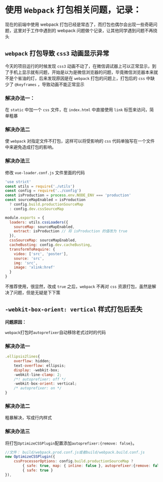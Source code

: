 # 使用 `Webpack` 打包相关问题，记录：

现在的前端中使用 webpack 打包已经是常态了，而打包也偶尔会出现一些奇葩问题，这里对于工作中遇到的 webpack 问题做个记录，让其他同学遇到问题不再挠头

<!--more-->

## `webpack`  打包导致 `css3` 动画显示异常

今天的项目运行的时候发现 `css3` 动画不动了，在微信调试器上可以正常显示，到了手机上显示就有问题，开始是以为是微信浏览器的问题，毕竟微信浏览器本来就不是个省油的灯，后来发现原因是在 `webpack` 打包的问题上，打包后的 `css` 中缺少了 `@keyframes` ，导致动画不能正常显示

### 解决办法一：

在 `static` 中加一个 `css` 文件，在 `index.html` 中直接使用 `link` 标签来访问，简单粗暴

### 解决办法二

使 `webpack` 对指定文件不打包，这样可以将受影响的 `css` 代码单独写在一个文件中来避免造成打包的影响。

### 解决办法三

修改 `vue-loader.conf.js` 文件里面的代码

```js
'use strict'
const utils = require('./utils')
const config = require('../config')
const isProduction = process.env.NODE_ENV === 'production'
const sourceMapEnabled = isProduction
  ? config.build.productionSourceMap
  : config.dev.cssSourceMap

module.exports = {
  loaders: utils.cssLoaders({
    sourceMap: sourceMapEnabled,
    extract: isProduction // 将 isProduction 的值改为 true
  }),
  cssSourceMap: sourceMapEnabled,
  cacheBusting: config.dev.cacheBusting,
  transformToRequire: {
    video: ['src', 'poster'],
    source: 'src',
    img: 'src',
    image: 'xlink:href'
  }
}
```

不推荐使用，很显然，改成 `true` 之后，`webpack` 不再对 `css` 资源打包，虽然是解决了问题，但是无疑是下下策

##  `-webkit-box-orient: vertical` 样式打包后丢失

**问题原因：**

`webpack`打包时`autoprefixer`自动移除老式过时的代码

### 解决办法一

```js
.ellipsis2lines{
    overflow: hidden;
    text-overflow: ellipsis;
    display: -webkit-box;
    -webkit-line-clamp: 2;
    /*! autoprefixer: off */
    -webkit-box-orient: vertical;
    /* autoprefixer: on */
}
```

### 解决办法二

粗暴解决，写成行内样式

### 解决办法三

将打包`OptimizeCSSPlugin`配置添加`autoprefixer:{remove: false}`。

```js
//文件： build/webpack.prod.conf.js或者build/webpack.build.conf.js
new OptimizeCSSPlugin({
    cssProcessorOptions: config.build.productionSourceMap ?
        { safe: true, map: { inline: false }, autoprefixer:{remove: false} } :
        { safe: true }
}),
```

